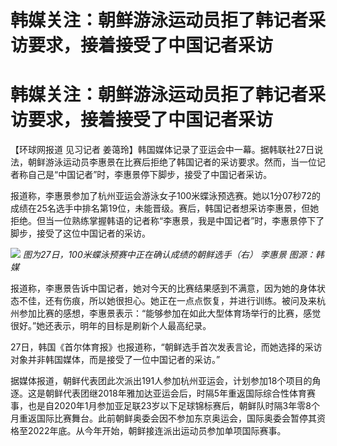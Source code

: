 # 韩媒关注：朝鲜游泳运动员拒了韩记者采访要求，接着接受了中国记者采访

# 韩媒关注：朝鲜游泳运动员拒了韩记者采访要求，接着接受了中国记者采访

【环球网报道 见习记者
姜蔼玲】韩国媒体记录了亚运会中一幕。据韩联社27日说法，朝鲜游泳运动员李惠景在比赛后拒绝了韩国记者的采访要求。然而，当一位记者称自己是“中国记者”时，李惠景停下脚步，接受了中国记者采访。

报道称，李惠景参加了杭州亚运会游泳女子100米蝶泳预选赛。她以1分07秒72的成绩在25名选手中排名第19位，未能晋级。赛后，韩国记者想采访李惠景，但她拒绝。但当一位熟练掌握韩语的记者称“李惠景，我是中国记者”时，李惠景停下了脚步，接受了这位中国记者的采访。

![](https://inews.gtimg.com/om_bt/Od_YBuv64Hx2F4McYsBADDimiotysA2fs1ieEFUUZUIk8AA/1000)
_图为27日，100米蝶泳预赛中正在确认成绩的朝鲜选手（右） 李惠景 图源：韩媒_

报道称，李惠景告诉中国记者，她对今天的比赛结果感到不满意，因为她的身体状态不佳，还有伤痕，所以她很担心。她正在一点点恢复，并进行训练。被问及来杭州参加比赛的感想，李惠景表示：“能够参加在如此大型体育场举行的比赛，感觉很好。”她还表示，明年的目标是刷新个人最高纪录。

27日，韩国《首尔体育报》也报道称，“朝鲜选手首次发表言论，而她选择的采访对象并非韩国媒体，而是接受了一位中国记者的采访。”

据媒体报道，朝鲜代表团此次派出191人参加杭州亚运会，计划参加18个项目的角逐。这是朝鲜代表团继2018年雅加达亚运会后，时隔5年重返国际综合性体育赛事，也是自2020年1月参加亚足联23岁以下足球锦标赛后，朝鲜队时隔3年零8个月重返国际比赛舞台。此前朝鲜奥委会因不参加东京奥运会，国际奥委会暂停其资格至2022年底。从今年开始，朝鲜接连派出运动员参加单项国际赛事。


